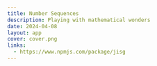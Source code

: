 ```yaml
---
title: Number Sequences
description: Playing with mathematical wonders
date: 2024-04-08
layout: app
cover: cover.png
links: 
  - https://www.npmjs.com/package/jisg
---
```


<script setup>
import { defineClientComponent } from 'vitepress'

const Numbers = defineClientComponent(() => {
  return import('./Numbers.vue')
})
</script>

<Numbers/>
